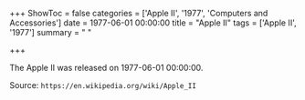 +++
ShowToc = false
categories = ['Apple II', '1977', 'Computers and Accessories']
date = 1977-06-01 00:00:00
title = "Apple II"
tags = ['Apple II', '1977']
summary = " "

+++

The Apple II was released on 1977-06-01 00:00:00.

Source: `https://en.wikipedia.org/wiki/Apple_II`
